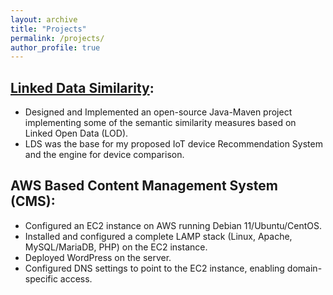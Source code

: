 ```yaml
---
layout: archive
title: "Projects"
permalink: /projects/
author_profile: true
---
```


## [Linked Data Similarity](https://github.com/FouadKom/lds):
- Designed and Implemented an open-source Java-Maven project implementing some of the semantic similarity measures based on Linked Open Data (LOD).
- LDS was the base for my proposed IoT device Recommendation System and the engine for device comparison.

## AWS Based Content Management System (CMS):
- Configured an EC2 instance on AWS running Debian 11/Ubuntu/CentOS.
- Installed and configured a complete LAMP stack (Linux, Apache, MySQL/MariaDB, PHP) on the EC2 instance.
- Deployed WordPress on the server.
- Configured DNS settings to point to the EC2 instance, enabling domain-specific access.

